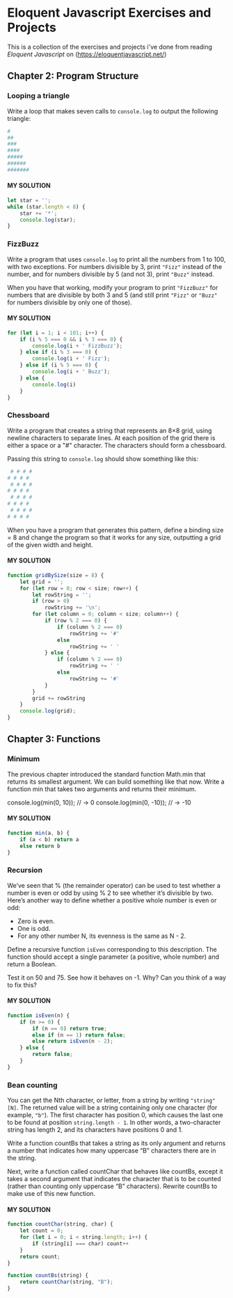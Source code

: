 # Eloquent Javascript Exercises and Projects

This is a collection of the exercises and projects i've done from reading _Eloquent Javascript_ on (https://eloquentjavascript.net/)

## Chapter 2: Program Structure

### Looping a triangle

Write a loop that makes seven calls to `console.log` to output the following triangle:

```sh
#
##
###
####
#####
######
#######
```

#### MY SOLUTION

```js
let star = '';
while (star.length < 8) {
    star += '*';
    console.log(star);
}
```

### FizzBuzz

Write a program that uses `console.log` to print all the numbers from 1 to 100, with two exceptions. For numbers divisible by 3, print `"Fizz"` instead of the number, and for numbers divisible by 5 (and not 3), print `"Buzz"` instead.

When you have that working, modify your program to print `"FizzBuzz"` for numbers that are divisible by both 3 and 5 (and still print `"Fizz"` or `"Buzz"` for numbers divisible by only one of those).

#### MY SOLUTION

```js
for (let i = 1; i < 101; i++) {
    if (i % 5 === 0 && i % 3 === 0) {
        console.log(i + ' FizzBuzz');
    } else if (i % 3 === 0) {
        console.log(i + ' Fizz');
    } else if (i % 5 === 0) {
        console.log(i + ' Buzz');
    } else {
        console.log(i)
    }
}

```

### Chessboard

Write a program that creates a string that represents an 8×8 grid, using newline characters to separate lines. At each position of the grid there is either a space or a "#" character. The characters should form a chessboard.

Passing this string to `console.log` should show something like this:

```sh
 # # # #
# # # # 
 # # # #
# # # # 
 # # # #
# # # # 
 # # # #
# # # #
```

When you have a program that generates this pattern, define a binding size = 8 and change the program so that it works for any size, outputting a grid of the given width and height.

#### MY SOLUTION

```js
function gridBySize(size = 8) {
    let grid = '';
    for (let row = 0; row < size; row++) {
        let rowString = '';
        if (row > 0)
            rowString += '\n';
        for (let column = 0; column < size; column++) {
            if (row % 2 === 0) {
                if (column % 2 === 0)
                    rowString += '#'
                else
                    rowString += ' '
            } else {
                if (column % 2 === 0)
                    rowString += ' '
                else
                    rowString += '#'
            }
        }
        grid += rowString
    }
    console.log(grid);
}

```

## Chapter 3: Functions

### Minimum

The previous chapter introduced the standard function Math.min that returns its smallest argument. We can build something like that now. Write a function min that takes two arguments and returns their minimum.

console.log(min(0, 10));
// → 0
console.log(min(0, -10));
// → -10

#### MY SOLUTION

```js
function min(a, b) {
    if (a < b) return a
    else return b
}
```

### Recursion

We’ve seen that % (the remainder operator) can be used to test whether a number is even or odd by using % 2 to see whether it’s divisible by two. Here’s another way to define whether a positive whole number is even or odd:

 - Zero is even.
 - One is odd.
 - For any other number N, its evenness is the same as N - 2.

Define a recursive function `isEven` corresponding to this description. The function should accept a single parameter (a positive, whole number) and return a Boolean.

Test it on 50 and 75. See how it behaves on -1. Why? Can you think of a way to fix this?

#### MY SOLUTION

```js
function isEven(n) {
    if (n >= 0) {
        if (n == 0) return true;
        else if (n == 1) return false;
        else return isEven(n - 2);
    } else {
        return false;
    }
}
```

### Bean counting

You can get the Nth character, or letter, from a string by writing `"string"[N]`. The returned value will be a string containing only one character (for example, `"b"`). The first character has position 0, which causes the last one to be found at position `string.length - 1`. In other words, a two-character string has length 2, and its characters have positions 0 and 1.

Write a function countBs that takes a string as its only argument and returns a number that indicates how many uppercase “B” characters there are in the string.

Next, write a function called countChar that behaves like countBs, except it takes a second argument that indicates the character that is to be counted (rather than counting only uppercase “B” characters). Rewrite countBs to make use of this new function.

#### MY SOLUTION

```js
function countChar(string, char) {
    let count = 0;
    for (let i = 0; i < string.length; i++) {
        if (string[i] === char) count++
    }
    return count;
}

function countBs(string) {
    return countChar(string, "B");
}
```
